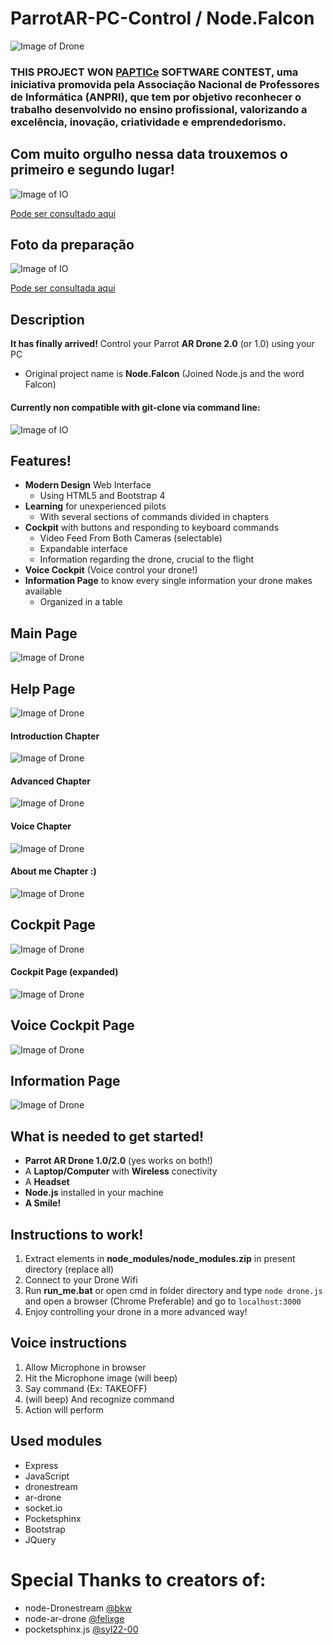 # ParrotAR-PC-Control / Node.Falcon
![Image of Drone](https://github.com/FrancesinhaMan/ParrotAR-PC-Control/blob/master/public/image2.png)

### THIS PROJECT WON [PAPTICe](http://www.anpri.pt/pap/) SOFTWARE CONTEST, uma iniciativa promovida pela Associação Nacional de Professores de Informática (ANPRI), que tem por objetivo reconhecer o trabalho desenvolvido no ensino profissional, valorizando a excelência, inovação, criatividade e emprendedorismo.

## Com muito orgulho nessa data trouxemos o primeiro e segundo lugar!
![Image of IO](https://github.com/FrancesinhaMan/ParrotAR-PC-Control/blob/master/contest-2.PNG)

[Pode ser consultado aqui](http://www.anpri.pt/pap/index.php/premiados-edicao-2019/)

## Foto da preparação
![Image of IO](https://github.com/FrancesinhaMan/ParrotAR-PC-Control/blob/master/contest-1.jpg)

[Pode ser consultada aqui](http://www.anpri.pt/pap/index.php/fotografias/)

## Description
**It has finally arrived!**
Control your Parrot **AR Drone 2.0** (or 1.0) using your PC

* Original project name is **Node.Falcon** (Joined Node.js and the word Falcon)

#### Currently non compatible with git-clone via command line: 
![Image of IO](https://travis-ci.org/FrancesinhaMan/ParrotAR-PC-Control.svg?branch=master)

## Features!
* **Modern Design** Web Interface
  * Using HTML5 and Bootstrap 4
* **Learning** for unexperienced pilots
  * With several sections of commands divided in chapters
* **Cockpit** with buttons and responding to keyboard commands
  * Video Feed From Both Cameras (selectable)
  * Expandable interface
  * Information regarding the drone, crucial to the flight
* **Voice Cockpit** (Voice control your drone!)
* **Information Page** to know every single information your drone makes available
  * Organized in a table

## Main Page 
![Image of Drone](https://github.com/FrancesinhaMan/ParrotAR-PC-Control/blob/master/public/image6.PNG)
## Help Page
![Image of Drone](https://github.com/FrancesinhaMan/ParrotAR-PC-Control/blob/master/public/image8.PNG)
#### Introduction Chapter
![Image of Drone](https://github.com/FrancesinhaMan/ParrotAR-PC-Control/blob/master/public/image9.PNG)
#### Advanced Chapter
![Image of Drone](https://github.com/FrancesinhaMan/ParrotAR-PC-Control/blob/master/public/image10.PNG)
#### Voice Chapter
![Image of Drone](https://github.com/FrancesinhaMan/ParrotAR-PC-Control/blob/master/public/image11.PNG)
#### About me Chapter :)
![Image of Drone](https://github.com/FrancesinhaMan/ParrotAR-PC-Control/blob/master/public/image12.PNG)

## Cockpit Page
![Image of Drone](https://github.com/FrancesinhaMan/ParrotAR-PC-Control/blob/master/public/image15.PNG)
#### Cockpit Page (expanded)
![Image of Drone](https://github.com/FrancesinhaMan/ParrotAR-PC-Control/blob/master/public/image16.PNG)

## Voice Cockpit Page
![Image of Drone](https://github.com/FrancesinhaMan/ParrotAR-PC-Control/blob/master/public/image17.PNG)

## Information Page
![Image of Drone](https://github.com/FrancesinhaMan/ParrotAR-PC-Control/blob/master/public/image20.PNG)


## What is needed to get started!
* **Parrot AR Drone 1.0/2.0** (yes works on both!)
* A **Laptop/Computer** with **Wireless** conectivity
* A **Headset**
* **Node.js** installed in your machine
* **A Smile!**

## Instructions to work!
1. Extract elements in **node_modules/node_modules.zip** in present directory (replace all)
2. Connect to your Drone Wifi
3. Run **run_me.bat** or open cmd in folder directory and type `node drone.js` and open a browser (Chrome Preferable) and go to `localhost:3000`
4. Enjoy controlling your drone in a more advanced way!

## Voice instructions
1. Allow Microphone in browser
2. Hit the Microphone image (will beep)
3. Say command (Ex: TAKEOFF)
4. (will beep) And recognize command
5. Action will perform

## Used modules
* Express
* JavaScript
* dronestream
* ar-drone
* socket.io
* Pocketsphinx
* Bootstrap
* JQuery

# Special Thanks to creators of:
* node-Dronestream [@bkw](https://github.com/bkw)
* node-ar-drone [@felixge](https://github.com/felixge)
* pocketsphinx.js [@syl22-00](https://github.com/syl22-00)
